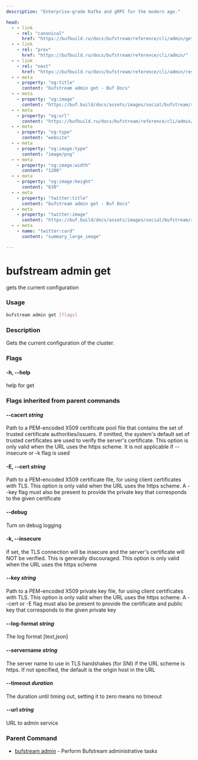 ```yaml
---
description: "Enterprise-grade Kafka and gRPC for the modern age."

head:
  - - link
    - rel: "canonical"
      href: "https://bufbuild.ru/docs/bufstream/reference/cli/admin/get/"
  - - link
    - rel: "prev"
      href: "https://bufbuild.ru/docs/bufstream/reference/cli/admin/"
  - - link
    - rel: "next"
      href: "https://bufbuild.ru/docs/bufstream/reference/cli/admin/resolve/"
  - - meta
    - property: "og:title"
      content: "bufstream admin get - Buf Docs"
  - - meta
    - property: "og:image"
      content: "https://buf.build/docs/assets/images/social/bufstream/reference/cli/admin/get.png"
  - - meta
    - property: "og:url"
      content: "https://bufbuild.ru/docs/bufstream/reference/cli/admin/get/"
  - - meta
    - property: "og:type"
      content: "website"
  - - meta
    - property: "og:image:type"
      content: "image/png"
  - - meta
    - property: "og:image:width"
      content: "1200"
  - - meta
    - property: "og:image:height"
      content: "630"
  - - meta
    - property: "twitter:title"
      content: "bufstream admin get - Buf Docs"
  - - meta
    - property: "twitter:image"
      content: "https://buf.build/docs/assets/images/social/bufstream/reference/cli/admin/get.png"
  - - meta
    - name: "twitter:card"
      content: "summary_large_image"

---
```


# bufstream admin get

gets the current configuration

### Usage

```sh
bufstream admin get [flags]
```

### Description

Gets the current configuration of the cluster.

### Flags

#### \-h, --help

help for get

### Flags inherited from parent commands

#### \--cacert _string_

Path to a PEM-encoded X509 certificate pool file that contains the set of trusted certificate authorities/issuers. If omitted, the system's default set of trusted certificates are used to verify the server's certificate. This option is only valid when the URL uses the https scheme. It is not applicable if --insecure or -k flag is used

#### \-E, --cert _string_

Path to a PEM-encoded X509 certificate file, for using client certificates with TLS. This option is only valid when the URL uses the https scheme. A --key flag must also be present to provide the private key that corresponds to the given certificate

#### \--debug

Turn on debug logging

#### \-k, --insecure

If set, the TLS connection will be insecure and the server's certificate will NOT be verified. This is generally discouraged. This option is only valid when the URL uses the https scheme

#### \--key _string_

Path to a PEM-encoded X509 private key file, for using client certificates with TLS. This option is only valid when the URL uses the https scheme. A --cert or -E flag must also be present to provide the certificate and public key that corresponds to the given private key

#### \--log-format _string_

The log format \[text,json\]

#### \--servername _string_

The server name to use in TLS handshakes (for SNI) if the URL scheme is https. If not specified, the default is the origin host in the URL

#### \--timeout _duration_

The duration until timing out, setting it to zero means no timeout

#### \--url _string_

URL to admin service

### Parent Command

- [bufstream admin](../) - Perform Bufstream administrative tasks
